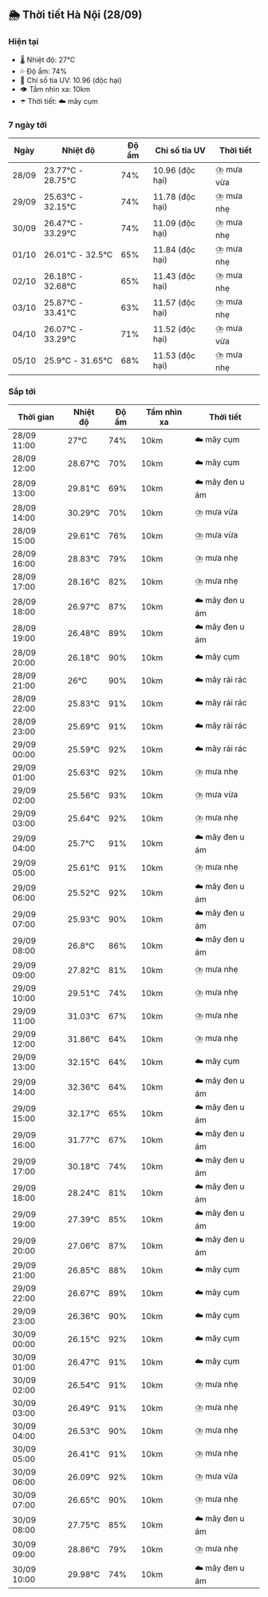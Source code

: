## 🌦️ Thời tiết Hà Nội (28/09)

### Hiện tại

- 🌡️ Nhiệt độ: 27℃
- 💦 Độ ẩm: 74%
- 🌟 Chỉ số tia UV: 10.96 (độc hại)
- 👁️ Tầm nhìn xa: 10km
- ☂️ Thời tiết: ☁️ mây cụm

### 7 ngày tới

| Ngày | Nhiệt độ | Độ ẩm | Chỉ số tia UV | Thời tiết |
| --- | --- | --- | --- | --- |
| 28/09 | 23.77℃ - 28.75℃ | 74% | 10.96 (độc hại) | ⛈️ mưa vừa |
| 29/09 | 25.63℃ - 32.15℃ | 74% | 11.78 (độc hại) | ⛈️ mưa nhẹ |
| 30/09 | 26.47℃ - 33.29℃ | 74% | 11.09 (độc hại) | ⛈️ mưa nhẹ |
| 01/10 | 26.01℃ - 32.5℃ | 65% | 11.84 (độc hại) | ⛈️ mưa nhẹ |
| 02/10 | 26.18℃ - 32.68℃ | 65% | 11.43 (độc hại) | ⛈️ mưa nhẹ |
| 03/10 | 25.87℃ - 33.41℃ | 63% | 11.57 (độc hại) | ⛈️ mưa nhẹ |
| 04/10 | 26.07℃ - 33.29℃ | 71% | 11.52 (độc hại) | ⛈️ mưa vừa |
| 05/10 | 25.9℃ - 31.65℃ | 68% | 11.53 (độc hại) | ⛈️ mưa nhẹ |

### Sắp tới

| Thời gian | Nhiệt độ | Độ ẩm | Tầm nhìn xa | Thời tiết |
| --- | --- | --- | --- | --- |
| 28/09 11:00 | 27℃ | 74% | 10km | ☁️ mây cụm |
| 28/09 12:00 | 28.67℃ | 70% | 10km | ☁️ mây cụm |
| 28/09 13:00 | 29.81℃ | 69% | 10km | ☁️ mây đen u ám |
| 28/09 14:00 | 30.29℃ | 70% | 10km | ⛈️ mưa vừa |
| 28/09 15:00 | 29.61℃ | 76% | 10km | ⛈️ mưa vừa |
| 28/09 16:00 | 28.83℃ | 79% | 10km | ⛈️ mưa nhẹ |
| 28/09 17:00 | 28.16℃ | 82% | 10km | ⛈️ mưa nhẹ |
| 28/09 18:00 | 26.97℃ | 87% | 10km | ☁️ mây đen u ám |
| 28/09 19:00 | 26.48℃ | 89% | 10km | ☁️ mây đen u ám |
| 28/09 20:00 | 26.18℃ | 90% | 10km | ☁️ mây cụm |
| 28/09 21:00 | 26℃ | 90% | 10km | ☁️ mây rải rác |
| 28/09 22:00 | 25.83℃ | 91% | 10km | ☁️ mây rải rác |
| 28/09 23:00 | 25.69℃ | 91% | 10km | ☁️ mây rải rác |
| 29/09 00:00 | 25.59℃ | 92% | 10km | ☁️ mây rải rác |
| 29/09 01:00 | 25.63℃ | 92% | 10km | ⛈️ mưa nhẹ |
| 29/09 02:00 | 25.56℃ | 93% | 10km | ⛈️ mưa vừa |
| 29/09 03:00 | 25.64℃ | 92% | 10km | ⛈️ mưa nhẹ |
| 29/09 04:00 | 25.7℃ | 91% | 10km | ☁️ mây đen u ám |
| 29/09 05:00 | 25.61℃ | 91% | 10km | ⛈️ mưa nhẹ |
| 29/09 06:00 | 25.52℃ | 92% | 10km | ☁️ mây đen u ám |
| 29/09 07:00 | 25.93℃ | 90% | 10km | ☁️ mây đen u ám |
| 29/09 08:00 | 26.8℃ | 86% | 10km | ☁️ mây đen u ám |
| 29/09 09:00 | 27.82℃ | 81% | 10km | ⛈️ mưa nhẹ |
| 29/09 10:00 | 29.51℃ | 74% | 10km | ⛈️ mưa nhẹ |
| 29/09 11:00 | 31.03℃ | 67% | 10km | ⛈️ mưa nhẹ |
| 29/09 12:00 | 31.86℃ | 64% | 10km | ⛈️ mưa nhẹ |
| 29/09 13:00 | 32.15℃ | 64% | 10km | ☁️ mây cụm |
| 29/09 14:00 | 32.36℃ | 64% | 10km | ☁️ mây đen u ám |
| 29/09 15:00 | 32.17℃ | 65% | 10km | ☁️ mây đen u ám |
| 29/09 16:00 | 31.77℃ | 67% | 10km | ☁️ mây đen u ám |
| 29/09 17:00 | 30.18℃ | 74% | 10km | ☁️ mây đen u ám |
| 29/09 18:00 | 28.24℃ | 81% | 10km | ☁️ mây đen u ám |
| 29/09 19:00 | 27.39℃ | 85% | 10km | ☁️ mây đen u ám |
| 29/09 20:00 | 27.06℃ | 87% | 10km | ☁️ mây đen u ám |
| 29/09 21:00 | 26.85℃ | 88% | 10km | ☁️ mây cụm |
| 29/09 22:00 | 26.67℃ | 89% | 10km | ☁️ mây cụm |
| 29/09 23:00 | 26.36℃ | 90% | 10km | ☁️ mây cụm |
| 30/09 00:00 | 26.15℃ | 92% | 10km | ☁️ mây cụm |
| 30/09 01:00 | 26.47℃ | 91% | 10km | ☁️ mây cụm |
| 30/09 02:00 | 26.54℃ | 91% | 10km | ⛈️ mưa nhẹ |
| 30/09 03:00 | 26.49℃ | 91% | 10km | ⛈️ mưa nhẹ |
| 30/09 04:00 | 26.53℃ | 90% | 10km | ⛈️ mưa nhẹ |
| 30/09 05:00 | 26.41℃ | 91% | 10km | ⛈️ mưa nhẹ |
| 30/09 06:00 | 26.09℃ | 92% | 10km | ⛈️ mưa vừa |
| 30/09 07:00 | 26.65℃ | 90% | 10km | ⛈️ mưa nhẹ |
| 30/09 08:00 | 27.75℃ | 85% | 10km | ☁️ mây đen u ám |
| 30/09 09:00 | 28.86℃ | 79% | 10km | ⛈️ mưa nhẹ |
| 30/09 10:00 | 29.98℃ | 74% | 10km | ☁️ mây đen u ám |
